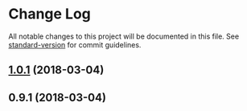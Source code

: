 # Change Log

All notable changes to this project will be documented in this file. See [standard-version](https://github.com/conventional-changelog/standard-version) for commit guidelines.

<a name="1.0.1"></a>
## [1.0.1](https://github.com/ojkelly/bunjil/compare/v0.9.1...v1.0.1) (2018-03-04)



<a name="0.9.1"></a>
## 0.9.1 (2018-03-04)
